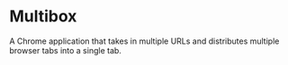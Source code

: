 # Multibox

A Chrome application that takes in multiple URLs and distributes multiple browser tabs into a single tab.
